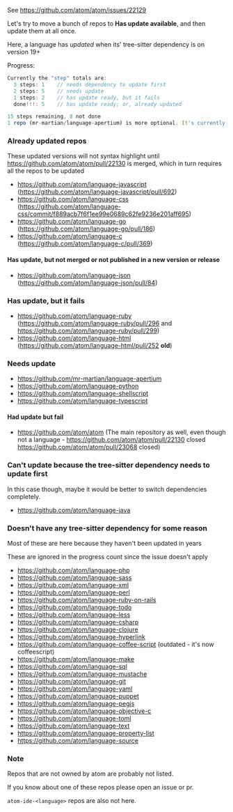 See https://github.com/atom/atom/issues/22129

Let's try to move a bunch of repos to __Has update available__, and then update them at all once.

Here, a language has _updated_ when its' tree-sitter dependency is on version 19+

Progress:

```js
Currently the "step" totals are:
  3 steps: 1    // needs dependency to update first
  2 steps: 5    // needs update
  1 steps: 2    // has update ready, but it fails
  done!!!: 5    // has update ready; or, already updated

15 steps remaining, 8 not done
1 repo (mr-martian/language-apertium) is more optional. It's currently in needs update but it doesn't block any v19 issue resolving.
```

### Already updated repos

These updated versions will not syntax highlight until https://github.com/atom/atom/pull/22130 is merged, which in turn requires all the repos to be updated

- https://github.com/atom/language-javascript (https://github.com/atom/language-javascript/pull/692)
- https://github.com/atom/language-css (https://github.com/atom/language-css/commit/f889acb7f6f1ee99e0689c62fe9236e201aff695)
- https://github.com/atom/language-go (https://github.com/atom/language-go/pull/186)
- https://github.com/atom/language-c (https://github.com/atom/language-c/pull/369)

#### Has update, but not merged or not published in a new version or release

- https://github.com/atom/language-json (https://github.com/atom/language-json/pull/84)

### Has update, but it fails

- https://github.com/atom/language-ruby (https://github.com/atom/language-ruby/pull/296 and https://github.com/atom/language-ruby/pull/299)
- https://github.com/atom/language-html (https://github.com/atom/language-html/pull/252 **old**)

### Needs update

- https://github.com/mr-martian/language-apertium
- https://github.com/atom/language-python
- https://github.com/atom/language-shellscript
- https://github.com/atom/language-typescript

#### Had update but fail

- https://github.com/atom/atom (The main repository as well, even though not a language - https://github.com/atom/atom/pull/22130 closed https://github.com/atom/atom/pull/23068 closed)

### Can't update because the tree-sitter dependency needs to update first

In this case though, maybe it would be better to switch dependencies completely.

- https://github.com/atom/language-java

### Doesn't have any tree-sitter dependency for some reason

Most of these are here because they haven't been updated in years

These are ignored in the progress count since the issue doesn't apply

- https://github.com/atom/language-php
- https://github.com/atom/language-sass
- https://github.com/atom/language-xml
- https://github.com/atom/language-perl
- https://github.com/atom/language-ruby-on-rails
- https://github.com/atom/language-todo
- https://github.com/atom/language-less
- https://github.com/atom/language-csharp
- https://github.com/atom/language-clojure
- https://github.com/atom/language-hyperlink
- https://github.com/atom/language-coffee-script (outdated - it's now coffeescript)
- https://github.com/atom/language-make
- https://github.com/atom/language-sql
- https://github.com/atom/language-mustache
- https://github.com/atom/language-git
- https://github.com/atom/language-yaml
- https://github.com/atom/language-puppet
- https://github.com/atom/language-pegjs
- https://github.com/atom/language-objective-c
- https://github.com/atom/language-toml
- https://github.com/atom/language-text
- https://github.com/atom/language-property-list
- https://github.com/atom/language-source

### Note

Repos that are not owned by atom are probably not listed.

If you know about one of these repos please open an issue or pr.

`atom-ide-<language>` repos are also not here.
